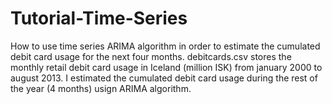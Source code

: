 # Tutorial-Time-Series
How to use time series ARIMA algorithm in order to estimate the cumulated debit card usage for the next four months.
debitcards.csv stores the monthly retail debit card usage in Iceland (million ISK) from january 2000 to august 2013.
I estimated the cumulated debit card usage during the rest of the year (4 months) usign ARIMA algorithm. 
